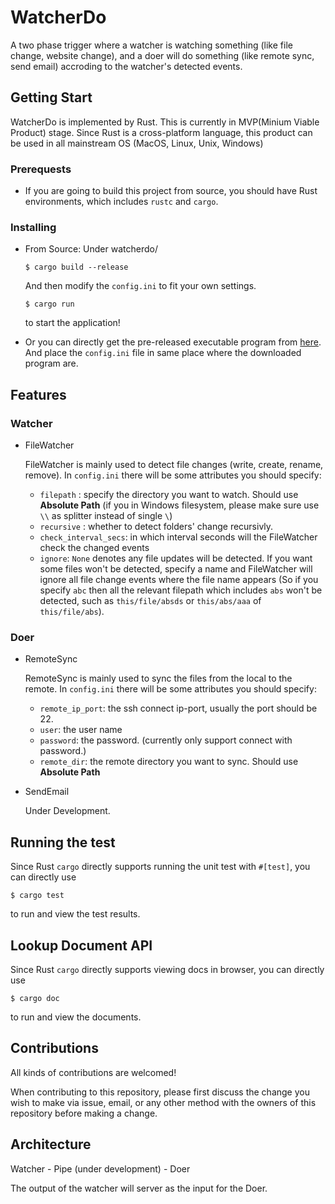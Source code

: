 # WatcherDo

A two phase trigger where a watcher is watching something (like file change, website change), and a doer will do something (like remote sync, send email) accroding to the watcher's detected events.

## Getting Start

WatcherDo is implemented by Rust. This is currently in MVP(Minium Viable Product) stage. Since Rust is a cross-platform language, this product can be used in all mainstream OS (MacOS, Linux, Unix, Windows)

### Prerequests

* If you are going to build this project from source, you should have Rust environments, which includes `rustc` and `cargo`.

### Installing

* From Source: Under watcherdo/
  ```
  $ cargo build --release
  ```
  And then modify the `config.ini` to fit your own settings.
  ```
  $ cargo run
  ```
  to start the application!

* Or you can directly get the pre-released executable program from [here](https://github.com/ralzq01/watcherdo/tree/master/release). And place the `config.ini` file in same place where the downloaded program are.


## Features

### Watcher

* FileWatcher

  FileWatcher is mainly used to detect file changes (write, create, rename, remove). In `config.ini` there will be some attributes you should specify:

  * `filepath` : specify the directory you want to watch. Should use **Absolute Path** (if you in Windows filesystem, please make sure use `\\` as splitter instead of single `\`)
  * `recursive` : whether to detect folders' change recursivly.
  * `check_interval_secs`: in which interval seconds will the FileWatcher check the changed events
  * `ignore`: `None` denotes any file updates will be detected. If you want some files won't be detected, specify a name and FileWatcher will ignore all file change events where the file name appears (So if you specify `abc` then all the relevant filepath which includes `abs` won't be detected, such as `this/file/absds` or `this/abs/aaa` of `this/file/abs`).

### Doer

* RemoteSync

  RemoteSync is mainly used to sync the files from the local to the remote. In `config.ini` there will be some attributes you should specify:

  * `remote_ip_port`: the ssh connect ip-port, usually the port should be 22.
  * `user`: the user name
  * `password`: the password. (currently only support connect with password.)
  * `remote_dir`: the remote directory you want to sync. Should use **Absolute Path**

* SendEmail

  Under Development.

## Running the test

Since Rust `cargo` directly supports running the unit test with `#[test]`, you can directly use
```
$ cargo test
```
to run and view the test results.

## Lookup Document API

Since Rust `cargo` directly supports viewing docs in browser, you can directly use
```
$ cargo doc
```
to run and view the documents.

## Contributions

All kinds of contributions are welcomed!

When contributing to this repository, please first discuss the change you wish to make via issue, email, or any other method with the owners of this repository before making a change.

## Architecture

Watcher - Pipe (under development) - Doer

The output of the watcher will server as the input for the Doer.

